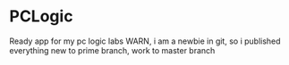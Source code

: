 PCLogic
=======

Ready app for my pc logic labs
WARN, i am a newbie in git, so i published everything new to prime branch, work to master branch
